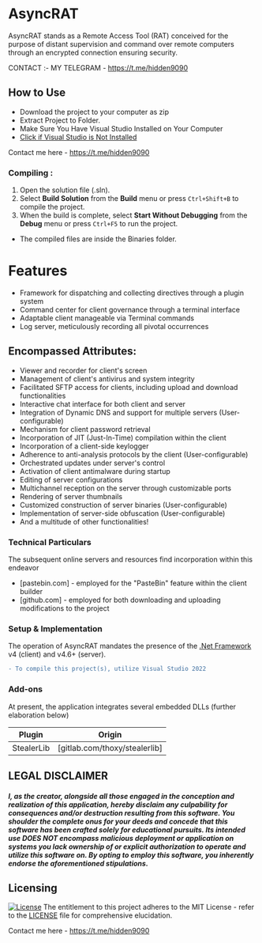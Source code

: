 # AsyncRAT
AsyncRAT stands as a Remote Access Tool (RAT) conceived for the purpose of distant supervision and command over remote computers through an encrypted connection ensuring security.

CONTACT :- MY TELEGRAM - https://t.me/hidden9090



## How to Use  

- Download the project to your computer as zip
- Extract Project to Folder.
- Make Sure You Have Visual Studio Installed on Your Computer
- [Click if Visual Studio is Not Installed](https://visualstudio.microsoft.com/en/thank-you-downloading-visual-studio/?sku=Community&channel=Release&version=VS2022&source=VSLandingPage&passive=false&cid=2030)


Contact me here -  https://t.me/hidden9090     


### Compiling :
1. Open the solution file (.sln).
2. Select **Build Solution** from the **Build** menu or press `Ctrl+Shift+B` to compile the project.
3. When the build is complete, select **Start Without Debugging** from the **Debug** menu or press `Ctrl+F5` to run the project.

- The compiled files are inside the Binaries folder.


# Features
- Framework for dispatching and collecting directives through a plugin system
- Command center for client governance through a terminal interface
- Adaptable client manageable via Terminal commands
- Log server, meticulously recording all pivotal occurrences

## Encompassed Attributes:
- Viewer and recorder for client's screen
- Management of client's antivirus and system integrity
- Facilitated SFTP access for clients, including upload and download functionalities
- Interactive chat interface for both client and server
- Integration of Dynamic DNS and support for multiple servers (User-configurable)
- Mechanism for client password retrieval
- Incorporation of JIT (Just-In-Time) compilation within the client
- Incorporation of a client-side keylogger
- Adherence to anti-analysis protocols by the client (User-configurable)
- Orchestrated updates under server's control
- Activation of client antimalware during startup
- Editing of server configurations
- Multichannel reception on the server through customizable ports
- Rendering of server thumbnails
- Customized construction of server binaries (User-configurable)
- Implementation of server-side obfuscation (User-configurable)
- And a multitude of other functionalities!

### Technical Particulars
The subsequent online servers and resources find incorporation within this endeavor
* [pastebin.com] - employed for the "PasteBin" feature within the client builder
* [github.com] - employed for both downloading and uploading modifications to the project
### Setup & Implementation

The operation of AsyncRAT mandates the presence of the [.Net Framework](https://dotnet.microsoft.com/download/dotnet-framework/net46) v4 (client) and v4.6+ (server).

```diff
- To compile this project(s), utilize Visual Studio 2022
```

### Add-ons
At present, the application integrates several embedded DLLs (further elaboration below)

| Plugin | Origin |
| ------ | ------ |
| StealerLib | [gitlab.com/thoxy/stealerlib] |.

## LEGAL DISCLAIMER
##### I, as the creator, alongside all those engaged in the conception and realization of this application, hereby disclaim any culpability for consequences and/or destruction resulting from this software. You shoulder the complete onus for your deeds and concede that this software has been crafted solely for educational pursuits. Its intended use DOES NOT encompass malicious deployment or application on systems you lack ownership of or explicit authorization to operate and utilize this software on. By opting to employ this software, you inherently endorse the aforementioned stipulations.

## Licensing
[![License](http://img.shields.io/:license-mit-blue.svg?style=flat-square)](/LICENSE)
The entitlement to this project adheres to the MIT License - refer to the [LICENSE](/LICENSE) file for comprehensive elucidation.


Contact me here -  https://t.me/hidden9090
